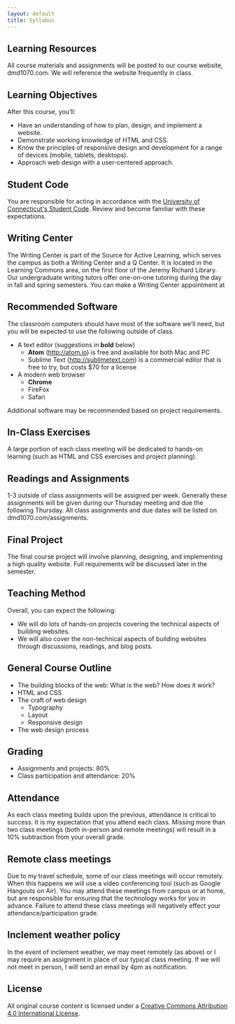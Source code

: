 ```yaml
---
layout: default
title: Syllabus
---
```


## Learning Resources

All course materials and assignments will be posted to our course website, dmd1070.com. We will reference the website frequently in class.

## Learning Objectives

After this course, you’ll:

- Have an understanding of how to plan, design, and implement a website.
- Demonstrate working knowledge of HTML and CSS.
- Know the principles of responsive design and development for a range of devices (mobile, tablets, desktops).
- Approach web design with a user-centered approach.

## Student Code

You are responsible for acting in accordance with the [University of Connecticut's Student Code](community.uconn.edu/the-student-code-preamble/). Review and become familiar with these expectations.

## Writing Center

The Writing Center is part of the Source for Active Learning, which serves the campus as both a Writing Center and a Q Center. It is located in the Learning Commons area, on the first floor of the Jeremy Richard Library. Our undergraduate writing tutors offer one-on-one tutoring during the day in fall and spring semesters. You can make a Writing Center appointment at


## Recommended Software
The classroom computers should have most of the software we’ll need, but you will be expected to use the following outside of class.

- A text editor (suggestions in **bold** below)
  - **Atom** (http://atom.io) is free and available for both Mac and PC
  - Sublime Text (http://sublimetext.com) is a commercial editor that is free to try, but costs $70 for a license
- A modern web browser
  - **Chrome**
  - FireFox
  - Safari

Additional software may be recommended based on project requirements.


## In-Class Exercises

A large portion of each class meeting will be dedicated to hands-on learning (such as HTML and CSS exercises and project planning).

## Readings and Assignments

1-3 outside of class assignments will be assigned per week. Generally these assignments will be given during our Thursday meeting and due the following Thursday. All class assignments and due dates will be listed on dmd1070.com/assignments.

## Final Project

The final course project will involve planning, designing, and implementing a high quality website. Full requirements will be discussed later in the semester.

## Teaching Method

Overall, you can expect the following:

- We will do lots of hands-on projects covering the technical aspects of building websites.
- We will also cover the non-technical aspects of building websites through discussions, readings, and blog posts.

## General Course Outline

- The building blocks of the web: What is the web? How does it work?
- HTML and CSS
- The craft of web design
  - Typography
  - Layout
  - Responsive design
- The web design process

## Grading

- Assignments and projects: 80%
- Class participation and attendance: 20%

## Attendance

As each class meeting builds upon the previous, attendance is critical to success. It is my expectation that you attend each class. Missing more than two class meetings (both in-person and remote meetings) will result in a 10% subtraction from your overall grade.

## Remote class meetings

Due to my travel schedule, some of our class meetings will occur remotely. When this happens we will use a video conferencing tool (such as Google Hangouts on Air). You may attend these meetings from campus or at home, but are responsible for ensuring that the technology works for you in advance. Failure to attend these class meetings will negatively effect your attendance/participation grade.

## Inclement weather policy

In the event of inclement weather, we may meet remotely (as above) or I may require an assignment in place of our typical class meeting. If we will not meet in person, I will send an email by 4pm as notification.

## License

All original course content is licensed under a [Creative Commons Attribution 4.0 International License](http://creativecommons.org/licenses/by/4.0/).
